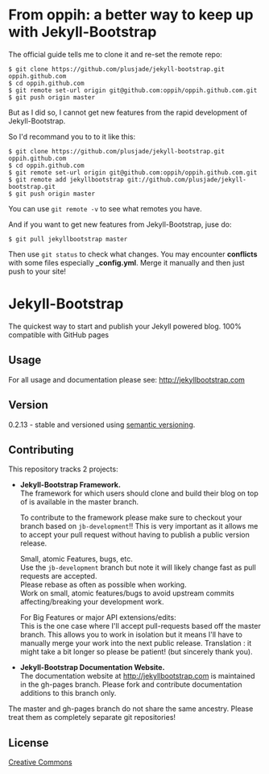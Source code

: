 # From oppih: a better way to keep up with Jekyll-Bootstrap

The official guide tells me to clone it and re-set the remote repo:

    $ git clone https://github.com/plusjade/jekyll-bootstrap.git oppih.github.com
    $ cd oppih.github.com
    $ git remote set-url origin git@github.com:oppih/oppih.github.com.git
    $ git push origin master

But as I did so, I cannot get new features from the rapid development of Jekyll-Bootstrap.

So I'd recommand you to to it like this:

    $ git clone https://github.com/plusjade/jekyll-bootstrap.git oppih.github.com
    $ cd oppih.github.com
    $ git remote set-url origin git@github.com:oppih/oppih.github.com.git
    $ git remote add jekyllbootstrap git://github.com/plusjade/jekyll-bootstrap.git
    $ git push origin master

You can use `git remote -v` to see what remotes you have.

And if you want to get new features from Jekyll-Bootstrap, juse do:

    $ git pull jekyllbootstrap master

Then use `git status` to check what changes. You may encounter **conflicts** with some files especially **_config.yml**. Merge it manually and then just push to your site!

# Jekyll-Bootstrap

The quickest way to start and publish your Jekyll powered blog. 100% compatible with GitHub pages

## Usage

For all usage and documentation please see: <http://jekyllbootstrap.com>

## Version

0.2.13 - stable and versioned using [semantic versioning](http://semver.org/).

## Contributing 

This repository tracks 2 projects:

- **Jekyll-Bootstrap Framework.**  
  The framework for which users should clone and build their blog on top of is available in the master branch.
  
  To contribute to the framework please make sure to checkout your branch based on `jb-development`!!
  This is very important as it allows me to accept your pull request without having to publish a public version release.
  
  Small, atomic Features, bugs, etc.   
  Use the `jb-development` branch but note it will likely change fast as pull requests are accepted.   
  Please rebase as often as possible when working.   
  Work on small, atomic features/bugs to avoid upstream commits affecting/breaking your development work.
  
  For Big Features or major API extensions/edits:   
  This is the one case where I'll accept pull-requests based off the master branch.
  This allows you to work in isolation but it means I'll have to manually merge your work into the next public release.
  Translation : it might take a bit longer so please be patient! (but sincerely thank you).
 
- **Jekyll-Bootstrap Documentation Website.**    
  The documentation website at <http://jekyllbootstrap.com> is maintained in the gh-pages branch.
  Please fork and contribute documentation additions to this branch only.

The master and gh-pages branch do not share the same ancestry. Please treat them as completely separate git repositories!


## License

[Creative Commons](http://creativecommons.org/licenses/by-nc-sa/3.0/)
